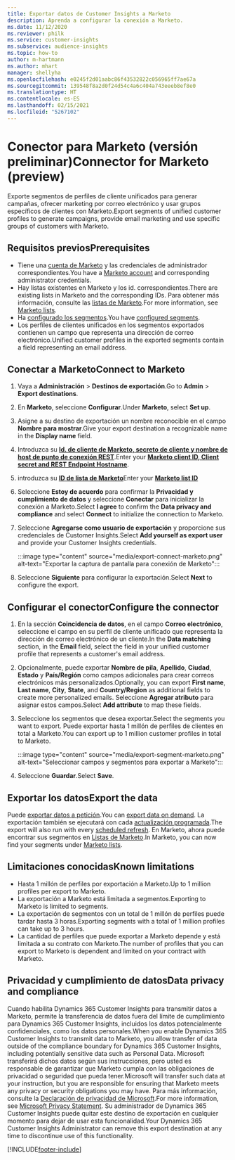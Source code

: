 ```yaml
---
title: Exportar datos de Customer Insights a Marketo
description: Aprenda a configurar la conexión a Marketo.
ms.date: 11/12/2020
ms.reviewer: philk
ms.service: customer-insights
ms.subservice: audience-insights
ms.topic: how-to
author: m-hartmann
ms.author: mhart
manager: shellyha
ms.openlocfilehash: e0245f2d01aabc86f43532822c056965ff7ae67a
ms.sourcegitcommit: 139548f8a2d0f24d54c4a6c404a743eeeb8ef8e0
ms.translationtype: HT
ms.contentlocale: es-ES
ms.lasthandoff: 02/15/2021
ms.locfileid: "5267102"
---
```

# <a name="connector-for-marketo-preview"></a><span data-ttu-id="0f0e7-103">Conector para Marketo (versión preliminar)</span><span class="sxs-lookup"><span data-stu-id="0f0e7-103">Connector for Marketo (preview)</span></span>

<span data-ttu-id="0f0e7-104">Exporte segmentos de perfiles de cliente unificados para generar campañas, ofrecer marketing por correo electrónico y usar grupos específicos de clientes con Marketo.</span><span class="sxs-lookup"><span data-stu-id="0f0e7-104">Export segments of unified customer profiles to generate campaigns, provide email marketing and use specific groups of customers with Marketo.</span></span>

## <a name="prerequisites"></a><span data-ttu-id="0f0e7-105">Requisitos previos</span><span class="sxs-lookup"><span data-stu-id="0f0e7-105">Prerequisites</span></span>

-   <span data-ttu-id="0f0e7-106">Tiene una [cuenta de Marketo](https://login.marketo.com/) y las credenciales de administrador correspondientes.</span><span class="sxs-lookup"><span data-stu-id="0f0e7-106">You have a [Marketo account](https://login.marketo.com/) and corresponding administrator credentials.</span></span>
-   <span data-ttu-id="0f0e7-107">Hay listas existentes en Marketo y los id. correspondientes.</span><span class="sxs-lookup"><span data-stu-id="0f0e7-107">There are existing lists in Marketo and the corresponding IDs.</span></span> <span data-ttu-id="0f0e7-108">Para obtener más información, consulte las [listas de Marketo](https://docs.marketo.com/display/public/DOCS/Understanding+Static+Lists).</span><span class="sxs-lookup"><span data-stu-id="0f0e7-108">For more information, see [Marketo lists](https://docs.marketo.com/display/public/DOCS/Understanding+Static+Lists).</span></span>
-   <span data-ttu-id="0f0e7-109">Ha [configurado los segmentos](segments.md).</span><span class="sxs-lookup"><span data-stu-id="0f0e7-109">You have [configured segments](segments.md).</span></span>
-   <span data-ttu-id="0f0e7-110">Los perfiles de clientes unificados en los segmentos exportados contienen un campo que representa una dirección de correo electrónico.</span><span class="sxs-lookup"><span data-stu-id="0f0e7-110">Unified customer profiles in the exported segments contain a field representing an email address.</span></span>

## <a name="connect-to-marketo"></a><span data-ttu-id="0f0e7-111">Conectar a Marketo</span><span class="sxs-lookup"><span data-stu-id="0f0e7-111">Connect to Marketo</span></span>

1. <span data-ttu-id="0f0e7-112">Vaya a **Administración** > **Destinos de exportación**.</span><span class="sxs-lookup"><span data-stu-id="0f0e7-112">Go to **Admin** > **Export destinations**.</span></span>

1. <span data-ttu-id="0f0e7-113">En **Marketo**, seleccione **Configurar**.</span><span class="sxs-lookup"><span data-stu-id="0f0e7-113">Under **Marketo**, select **Set up**.</span></span>

1. <span data-ttu-id="0f0e7-114">Asigne a su destino de exportación un nombre reconocible en el campo **Nombre para mostrar**.</span><span class="sxs-lookup"><span data-stu-id="0f0e7-114">Give your export destination a recognizable name in the **Display name** field.</span></span>

1. <span data-ttu-id="0f0e7-115">Introduzca su **[Id. de cliente de Marketo, secreto de cliente y nombre de host de punto de conexión REST](https://developers.marketo.com/rest-api/authentication/)**.</span><span class="sxs-lookup"><span data-stu-id="0f0e7-115">Enter your **[Marketo client ID, Client secret and REST Endpoint Hostname](https://developers.marketo.com/rest-api/authentication/)**.</span></span>

1. <span data-ttu-id="0f0e7-116">introduzca su **[ID de lista de Marketo](https://docs.marketo.com/display/public/DOCS/Understanding+Static+Lists)**</span><span class="sxs-lookup"><span data-stu-id="0f0e7-116">Enter your **[Marketo list ID](https://docs.marketo.com/display/public/DOCS/Understanding+Static+Lists)**</span></span> 

1. <span data-ttu-id="0f0e7-117">Seleccione **Estoy de acuerdo** para confirmar la **Privacidad y cumplimiento de datos** y seleccione **Conectar** para inicializar la conexión a Marketo.</span><span class="sxs-lookup"><span data-stu-id="0f0e7-117">Select **I agree** to confirm the **Data privacy and compliance** and select **Connect** to initialize the connection to Marketo.</span></span>

1. <span data-ttu-id="0f0e7-118">Seleccione **Agregarse como usuario de exportación** y proporcione sus credenciales de Customer Insights.</span><span class="sxs-lookup"><span data-stu-id="0f0e7-118">Select **Add yourself as export user** and provide your Customer Insights credentials.</span></span>

   :::image type="content" source="media/export-connect-marketo.png" alt-text="Exportar la captura de pantalla para conexión de Marketo":::

1. <span data-ttu-id="0f0e7-120">Seleccione **Siguiente** para configurar la exportación.</span><span class="sxs-lookup"><span data-stu-id="0f0e7-120">Select **Next** to configure the export.</span></span>

## <a name="configure-the-connector"></a><span data-ttu-id="0f0e7-121">Configurar el conector</span><span class="sxs-lookup"><span data-stu-id="0f0e7-121">Configure the connector</span></span>

1. <span data-ttu-id="0f0e7-122">En la sección **Coincidencia de datos**, en el campo **Correo electrónico**, seleccione el campo en su perfil de cliente unificado que representa la dirección de correo electrónico de un cliente.</span><span class="sxs-lookup"><span data-stu-id="0f0e7-122">In the **Data matching** section, in the **Email** field, select the field in your unified customer profile that represents a customer's email address.</span></span> 

1. <span data-ttu-id="0f0e7-123">Opcionalmente, puede exportar **Nombre de pila**, **Apellido**, **Ciudad**, **Estado** y **País/Región** como campos adicionales para crear correos electrónicos más personalizados.</span><span class="sxs-lookup"><span data-stu-id="0f0e7-123">Optionally, you can export **First name**, **Last name**, **City**, **State**, and **Country/Region**  as additional fields to create more personalized emails.</span></span> <span data-ttu-id="0f0e7-124">Seleccione **Agregar atributo** para asignar estos campos.</span><span class="sxs-lookup"><span data-stu-id="0f0e7-124">Select **Add attribute** to map these fields.</span></span>

1. <span data-ttu-id="0f0e7-125">Seleccione los segmentos que desea exportar.</span><span class="sxs-lookup"><span data-stu-id="0f0e7-125">Select the segments you want to export.</span></span> <span data-ttu-id="0f0e7-126">Puede exportar hasta 1 millón de perfiles de clientes en total a Marketo.</span><span class="sxs-lookup"><span data-stu-id="0f0e7-126">You can export up to 1 million customer profiles in total to Marketo.</span></span>

   :::image type="content" source="media/export-segment-marketo.png" alt-text="Seleccionar campos y segmentos para exportar a Marketo":::

1. <span data-ttu-id="0f0e7-128">Seleccione **Guardar**.</span><span class="sxs-lookup"><span data-stu-id="0f0e7-128">Select **Save**.</span></span>

## <a name="export-the-data"></a><span data-ttu-id="0f0e7-129">Exportar los datos</span><span class="sxs-lookup"><span data-stu-id="0f0e7-129">Export the data</span></span>

<span data-ttu-id="0f0e7-130">Puede [exportar datos a petición](export-destinations.md).</span><span class="sxs-lookup"><span data-stu-id="0f0e7-130">You can [export data on demand](export-destinations.md).</span></span> <span data-ttu-id="0f0e7-131">La exportación también se ejecutará con cada [actualización programada](system.md#schedule-tab).</span><span class="sxs-lookup"><span data-stu-id="0f0e7-131">The export will also run with every [scheduled refresh](system.md#schedule-tab).</span></span> <span data-ttu-id="0f0e7-132">En Marketo, ahora puede encontrar sus segmentos en [Listas de Marketo](ttps://docs.marketo.com/display/public/DOCS/Understanding+Static+Lists).</span><span class="sxs-lookup"><span data-stu-id="0f0e7-132">In Marketo, you can now find your segments under [Marketo lists](ttps://docs.marketo.com/display/public/DOCS/Understanding+Static+Lists).</span></span>

## <a name="known-limitations"></a><span data-ttu-id="0f0e7-133">Limitaciones conocidas</span><span class="sxs-lookup"><span data-stu-id="0f0e7-133">Known limitations</span></span>

- <span data-ttu-id="0f0e7-134">Hasta 1 millón de perfiles por exportación a Marketo.</span><span class="sxs-lookup"><span data-stu-id="0f0e7-134">Up to 1 million profiles per export to Marketo.</span></span>
- <span data-ttu-id="0f0e7-135">La exportación a Marketo está limitada a segmentos.</span><span class="sxs-lookup"><span data-stu-id="0f0e7-135">Exporting to Marketo is limited to segments.</span></span>
- <span data-ttu-id="0f0e7-136">La exportación de segmentos con un total de 1 millón de perfiles puede tardar hasta 3 horas.</span><span class="sxs-lookup"><span data-stu-id="0f0e7-136">Exporting segments with a total of 1 million profiles can take up to 3 hours.</span></span> 
- <span data-ttu-id="0f0e7-137">La cantidad de perfiles que puede exportar a Marketo depende y está limitada a su contrato con Marketo.</span><span class="sxs-lookup"><span data-stu-id="0f0e7-137">The number of profiles that you can export to Marketo is dependent and limited on your contract with Marketo.</span></span>

## <a name="data-privacy-and-compliance"></a><span data-ttu-id="0f0e7-138">Privacidad y cumplimiento de datos</span><span class="sxs-lookup"><span data-stu-id="0f0e7-138">Data privacy and compliance</span></span>

<span data-ttu-id="0f0e7-139">Cuando habilita Dynamics 365 Customer Insights para transmitir datos a Marketo, permite la transferencia de datos fuera del límite de cumplimiento para Dynamics 365 Customer Insights, incluidos los datos potencialmente confidenciales, como los datos personales.</span><span class="sxs-lookup"><span data-stu-id="0f0e7-139">When you enable Dynamics 365 Customer Insights to transmit data to Marketo, you allow transfer of data outside of the compliance boundary for Dynamics 365 Customer Insights, including potentially sensitive data such as Personal Data.</span></span> <span data-ttu-id="0f0e7-140">Microsoft transferirá dichos datos según sus instrucciones, pero usted es responsable de garantizar que Marketo cumpla con las obligaciones de privacidad o seguridad que pueda tener.</span><span class="sxs-lookup"><span data-stu-id="0f0e7-140">Microsoft will transfer such data at your instruction, but you are responsible for ensuring that Marketo meets any privacy or security obligations you may have.</span></span> <span data-ttu-id="0f0e7-141">Para más información, consulte la [Declaración de privacidad de Microsoft](https://go.microsoft.com/fwlink/?linkid=396732).</span><span class="sxs-lookup"><span data-stu-id="0f0e7-141">For more information, see [Microsoft Privacy Statement](https://go.microsoft.com/fwlink/?linkid=396732).</span></span>
<span data-ttu-id="0f0e7-142">Su administrador de Dynamics 365 Customer Insights puede quitar este destino de exportación en cualquier momento para dejar de usar esta funcionalidad.</span><span class="sxs-lookup"><span data-stu-id="0f0e7-142">Your Dynamics 365 Customer Insights Administrator can remove this export destination at any time to discontinue use of this functionality.</span></span>


[!INCLUDE[footer-include](../includes/footer-banner.md)]